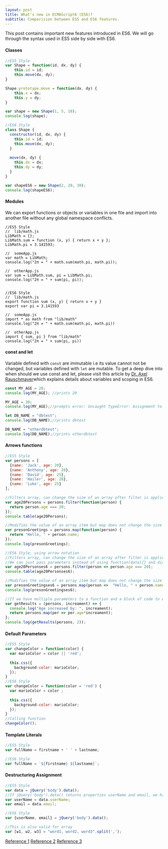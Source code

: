 ```yaml
---
layout: post
title: What's new in ECMAScript6 (ES6)?
subtitle: Comparision between ES5 and ES6 features.
---
```


This post contains important new features introduced in ES6. We will go through the syntax used in ES5 side by side with ES6.

#### Classes

```javascript
//ES5 Style
var Shape = function(id, dx, dy) {
    this.id = id;
    this.move(dx, dy);
}

Shape.prototype.move = function(dx, dy) {
    this.x = dx;
    this.y = dy;
}

var shape = new Shape(1, 5, 10);
console.log(shape);

//ES6 Style
class Shape {
  constructor(id, dx, dy) {
    this.id = id;
    this.move(dx, dy);
  }
  
  move(dx, dy) {
    this.dx = dx;
    this.dy = dy;
  }
}

var shapeES6 = new Shape(2, 20, 30);
console.log(shapeES6);
```

#### Modules
We can export functions or objects or variables in one file and import into another file without any global namespace conflicts.

```javasctipt
//ES5 Style
//  lib/math.js
LibMath = {};
LibMath.sum = function (x, y) { return x + y };
LibMath.pi = 3.141593;

//  someApp.js
var math = LibMath;
console.log("2π = " + math.sum(math.pi, math.pi));

//  otherApp.js
var sum = LibMath.sum, pi = LibMath.pi;
console.log("2π = " + sum(pi, pi));


//ES6 Style
//  lib/math.js
export function sum (x, y) { return x + y }
export var pi = 3.141593

//  someApp.js
import * as math from "lib/math"
console.log("2π = " + math.sum(math.pi, math.pi))

//  otherApp.js
import { sum, pi } from "lib/math"
console.log("2π = " + sum(pi, pi))
```

#### const and let 

Variable defined with `const` are immutable i.e its value cannot not be changed, but variables defined with `let` are mutable. To get a deep dive into when should we use const and let, please visit this article by [Dr. Axel Rauschmayer](http://www.2ality.com/2015/02/es6-scoping.html)which explains details about variables and scoping in ES6.

```javascript
const MY_AGE = 20;
console.log(MY_AGE); //prints 20

MY_AGE = 30;
console.log(MY_AGE);//prompts error: Uncaught TypeError: Assignment to constant variable

let DB_NAME = "dbtest";
console.log(DB_NAME);//prints dbtest

DB_NAME = "otherdbtest";
console.log(DB_NAME);//prints otherdbtest
```

#### Arrows functions
```javascript
//ES5 Style
var persons = [
  {name: 'Jack', age: 20},
  {name: 'Anthony', age: 20},
  {name: 'David', age: 25},
  {name: 'Hailer', age: 28},
  {name: 'Luke', age: 25}
];

//Filters array, can change the size of an array after filter is applied.
var age20Persons = persons.filter(function(person) {
  return person.age === 20;
});
console.table(age20Persons);

//Modifies the value of an array item but map does not change the size of an array.
var presonGreetings = persons.map(function(person) {
  return "Hello, " + person.name;
});
console.log(presonGreetings);

//ES6 Style, using arrow notation
//Filters array, can change the size of an array after filter is applied.
//We can just pass parameters instead of using function(data){} and direclty return value without usind return statement.
var age20Personses6 = persons.filter(person => person.age === 20);
console.table(age20Personses6);

//Modifies the value of an array item but map does not change the size of an array.
var presonGreetingses6 = persons.map(person =>  "Hello, " + person.name);
console.log(presonGreetingses6);

//If we have multiple parameters to a function and a block of code to execute we can use following syntax
var getResults = (persons, increament) => {
  console.log("Age increased by: ", increament);
  return persons.map(per => per.age*increament);
};
console.log(getResults(persons, 2));
```

#### Default Parameters

```javascript
//ES5 Style
var changeColor = function(color) {
  var marioColor = color || 'red';
  
  this.css({
    background-color: marioColor;
  });
}
//ES6 Style
var changeColor = function(color = 'red') {
  var marioColor = color ;
  
  this.css({
    background-color: marioColor;
  });
}
//Calling function
changeColor();
```

#### Template Literals

```javascript
//ES5 Style
var fullName = firstname + ' ' + lastname;

//ES6 Style
var fullName = `${firstname} ${lastname}`;
```

#### Destructuring Assignment

```javascript
//ES5 Style
var data = jQuery('body').data();
//If jQuery('body').data() returns properties userName and email, we have to destructure in following way
var userName = data.userName;
var email = data.email;

//ES6 Style
var {userName, email} = jQuery('body').data();

//This is also valid for array
var [w1, w2, w3] = "word1, word2, word3".split(',');
```
[Reference 1](https://webapplog.com/es6/)
[Reference 2](http://es6-features.org/#ClassDefinition)
[Reference 3](https://github.com/lukehoban/es6features)
